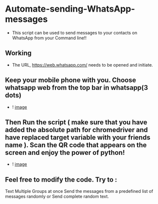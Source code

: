 # Automate-sending-WhatsApp-messages

- This script can be used to send messages to your contacts on WhatsApp from your Command line!!

## Working ##
- The URL, https://web.whatsapp.com/ needs to be opened and initiate.

## Keep your mobile phone with you. Choose whatsapp web from the top bar in whatsapp(3 dots)
- ! [image](Screenshot.png)

## Then Run the script ( make sure that you have added the absolute path for chromedriver and have replaced target variable with your friends name ). Scan the QR code that appears on the screen and enjoy the power of python!
- ! [image](Screenshot2.png)

## Feel free to modify the code. Try to :

Text Multiple Groups at once
Send the messages from a predefined list of messages randomly or
Send complete random text.

